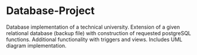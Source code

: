 # Database-Project
Database implementation of a technical university. Extension of a given relational database (backup file) with construction of requested postgreSQL functions. Additional functionality with triggers and views. Includes UML diagram implementation.

